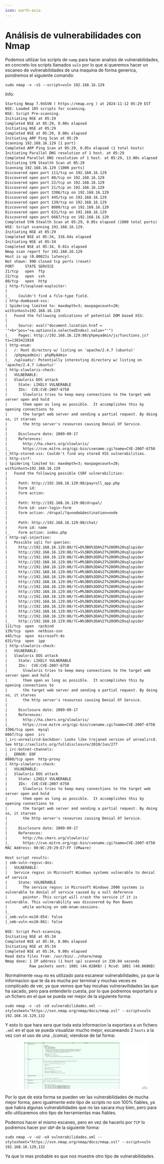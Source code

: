 ```yaml
---
icon: earth-asia
---
```


# Análisis de vulnerabilidades con Nmap

Podemos utilizar los scripts de `namp` para hacer analisis de vulnerabilidades, en concreto los scripts llamados `vuln` por lo que si queremos hacer un escaneo de vulnerabilidades de una maquina de forma generica, pondremos el siguiente comando:

```shell
sudo nmap -v -sS --script=vuln 192.168.16.129
```

Info:

```
Starting Nmap 7.94SVN ( https://nmap.org ) at 2024-11-12 05:29 EST
NSE: Loaded 105 scripts for scanning.
NSE: Script Pre-scanning.
Initiating NSE at 05:29
Completed NSE at 05:29, 0.00s elapsed
Initiating NSE at 05:29
Completed NSE at 05:29, 0.00s elapsed
Initiating ARP Ping Scan at 05:29
Scanning 192.168.16.129 [1 port]
Completed ARP Ping Scan at 05:29, 0.05s elapsed (1 total hosts)
Initiating Parallel DNS resolution of 1 host. at 05:29
Completed Parallel DNS resolution of 1 host. at 05:29, 13.00s elapsed
Initiating SYN Stealth Scan at 05:29
Scanning 192.168.16.129 [1000 ports]
Discovered open port 111/tcp on 192.168.16.129
Discovered open port 80/tcp on 192.168.16.129
Discovered open port 22/tcp on 192.168.16.129
Discovered open port 21/tcp on 192.168.16.129
Discovered open port 3306/tcp on 192.168.16.129
Discovered open port 445/tcp on 192.168.16.129
Discovered open port 139/tcp on 192.168.16.129
Discovered open port 8080/tcp on 192.168.16.129
Discovered open port 631/tcp on 192.168.16.129
Discovered open port 6667/tcp on 192.168.16.129
Completed SYN Stealth Scan at 05:29, 0.05s elapsed (1000 total ports)
NSE: Script scanning 192.168.16.129.
Initiating NSE at 05:29
Completed NSE at 05:34, 316.64s elapsed
Initiating NSE at 05:34
Completed NSE at 05:34, 0.01s elapsed
Nmap scan report for 192.168.16.129
Host is up (0.00021s latency).
Not shown: 990 closed tcp ports (reset)
PORT     STATE SERVICE
21/tcp   open  ftp
22/tcp   open  ssh
80/tcp   open  http
| http-fileupload-exploiter: 
|   
|_    Couldn't find a file-type field.
| http-dombased-xss: 
| Spidering limited to: maxdepth=3; maxpagecount=20; withinhost=192.168.16.129
|   Found the following indications of potential DOM based XSS: 
|     
|     Source: eval("document.location.href = '"+b+"pos="+a.options[a.selectedIndex].value+"'")
|_    Pages: http://192.168.16.129:80/phpmyadmin/js/functions.js?ts=1365422810
| http-enum: 
|   /: Root directory w/ listing on 'apache/2.4.7 (ubuntu)'
|   /phpmyadmin/: phpMyAdmin
|_  /uploads/: Potentially interesting directory w/ listing on 'apache/2.4.7 (ubuntu)'
| http-slowloris-check: 
|   VULNERABLE:
|   Slowloris DOS attack
|     State: LIKELY VULNERABLE
|     IDs:  CVE:CVE-2007-6750
|       Slowloris tries to keep many connections to the target web server open and hold
|       them open as long as possible.  It accomplishes this by opening connections to
|       the target web server and sending a partial request. By doing so, it starves
|       the http server's resources causing Denial Of Service.
|       
|     Disclosure date: 2009-09-17
|     References:
|       http://ha.ckers.org/slowloris/
|_      https://cve.mitre.org/cgi-bin/cvename.cgi?name=CVE-2007-6750
|_http-stored-xss: Couldn't find any stored XSS vulnerabilities.
| http-csrf: 
| Spidering limited to: maxdepth=3; maxpagecount=20; withinhost=192.168.16.129
|   Found the following possible CSRF vulnerabilities: 
|     
|     Path: http://192.168.16.129:80/payroll_app.php
|     Form id: 
|     Form action: 
|     
|     Path: http://192.168.16.129:80/drupal/
|     Form id: user-login-form
|     Form action: /drupal/?q=node&destination=node
|     
|     Path: http://192.168.16.129:80/chat/
|     Form id: name
|_    Form action: index.php
| http-sql-injection: 
|   Possible sqli for queries:
|     http://192.168.16.129:80/?C=D%3BO%3DA%27%20OR%20sqlspider
|     http://192.168.16.129:80/?C=S%3BO%3DA%27%20OR%20sqlspider
|     http://192.168.16.129:80/?C=N%3BO%3DD%27%20OR%20sqlspider
|     http://192.168.16.129:80/?C=M%3BO%3DA%27%20OR%20sqlspider
|     http://192.168.16.129:80/?C=S%3BO%3DA%27%20OR%20sqlspider
|     http://192.168.16.129:80/?C=M%3BO%3DA%27%20OR%20sqlspider
|     http://192.168.16.129:80/?C=D%3BO%3DD%27%20OR%20sqlspider
|     http://192.168.16.129:80/?C=N%3BO%3DA%27%20OR%20sqlspider
|     http://192.168.16.129:80/?C=S%3BO%3DD%27%20OR%20sqlspider
|     http://192.168.16.129:80/?C=M%3BO%3DA%27%20OR%20sqlspider
|     http://192.168.16.129:80/?C=N%3BO%3DA%27%20OR%20sqlspider
|     http://192.168.16.129:80/?C=D%3BO%3DA%27%20OR%20sqlspider
|     http://192.168.16.129:80/?C=D%3BO%3DA%27%20OR%20sqlspider
|     http://192.168.16.129:80/?C=S%3BO%3DA%27%20OR%20sqlspider
|     http://192.168.16.129:80/?C=M%3BO%3DA%27%20OR%20sqlspider
|_    http://192.168.16.129:80/?C=N%3BO%3DA%27%20OR%20sqlspider
111/tcp  open  rpcbind
139/tcp  open  netbios-ssn
445/tcp  open  microsoft-ds
631/tcp  open  ipp
| http-slowloris-check: 
|   VULNERABLE:
|   Slowloris DOS attack
|     State: LIKELY VULNERABLE
|     IDs:  CVE:CVE-2007-6750
|       Slowloris tries to keep many connections to the target web server open and hold
|       them open as long as possible.  It accomplishes this by opening connections to
|       the target web server and sending a partial request. By doing so, it starves
|       the http server's resources causing Denial Of Service.
|       
|     Disclosure date: 2009-09-17
|     References:
|       http://ha.ckers.org/slowloris/
|_      https://cve.mitre.org/cgi-bin/cvename.cgi?name=CVE-2007-6750
3306/tcp open  mysql
6667/tcp open  irc
|_irc-unrealircd-backdoor: Looks like trojaned version of unrealircd. See http://seclists.org/fulldisclosure/2010/Jun/277
| irc-botnet-channels: 
|_  ERROR: EOF
8080/tcp open  http-proxy
| http-slowloris-check: 
|   VULNERABLE:
|   Slowloris DOS attack
|     State: LIKELY VULNERABLE
|     IDs:  CVE:CVE-2007-6750
|       Slowloris tries to keep many connections to the target web server open and hold
|       them open as long as possible.  It accomplishes this by opening connections to
|       the target web server and sending a partial request. By doing so, it starves
|       the http server's resources causing Denial Of Service.
|       
|     Disclosure date: 2009-09-17
|     References:
|       http://ha.ckers.org/slowloris/
|_      https://cve.mitre.org/cgi-bin/cvename.cgi?name=CVE-2007-6750
MAC Address: 00:0C:29:29:E7:FF (VMware)

Host script results:
| smb-vuln-regsvc-dos: 
|   VULNERABLE:
|   Service regsvc in Microsoft Windows systems vulnerable to denial of service
|     State: VULNERABLE
|       The service regsvc in Microsoft Windows 2000 systems is vulnerable to denial of service caused by a null deference
|       pointer. This script will crash the service if it is vulnerable. This vulnerability was discovered by Ron Bowes
|       while working on smb-enum-sessions.
|_          
|_smb-vuln-ms10-054: false
|_smb-vuln-ms10-061: false

NSE: Script Post-scanning.
Initiating NSE at 05:34
Completed NSE at 05:34, 0.00s elapsed
Initiating NSE at 05:34
Completed NSE at 05:34, 0.00s elapsed
Read data files from: /usr/bin/../share/nmap
Nmap done: 1 IP address (1 host up) scanned in 330.04 seconds
           Raw packets sent: 1001 (44.028KB) | Rcvd: 1001 (40.068KB)
```

Normalmente `nmap` no es utilizado para escanear vulnerabilidades, ya que la informacion que te da es mucha por terminal y muchas veces es complicado de ver, ya que vemos que hay mcuhas vulneravilidades las que ha sacado, pero para entenderlo cuesta, por lo que podremos exportarlo a un fichero en el que se pueda ver mejor de la siguiente forma:

```shell
sudo nmap -v -sS -oX vulnerabilidades.xml --stylesheet="https://svn.nmap.org/nmap/docs/nmap.xsl" --script=vuln 192.168.16.129,132
```

Y esto lo que hara sera que toda esta informacion la exportara a un fichero `.xml` en el que se pueda visualizar mucho mejor, escaneando 2 `hosts` a la vez con el uso de una `,`(coma); viendose de tal forma:

<figure><img src="../../../.gitbook/assets/image (31) (1).png" alt=""><figcaption></figcaption></figure>

Por lo que de esta forma se pueden ver las vulnerabilidades de mucha mejor forma, pero igualmente este tipo de scripts no son 100% fiables, ya que habra algunas vulnerabilidades que no las sacara muy bien, pero para ello utilizaremos otro tipo de herramientas mas fiables.

Podemos hacer el mismo escaneo, pero en vez de hacerlo por `TCP` lo podremos hacer por `UDP` de la siguiente forma:

```shell
sudo nmap -v -sU -oX vulnerabilidades.xml --stylesheet="https://svn.nmap.org/nmap/docs/nmap.xsl" --script=vuln 192.168.16.129,132
```

Ya que lo mas probable es que nos muestre otro tipo de vulnerabilidades.
